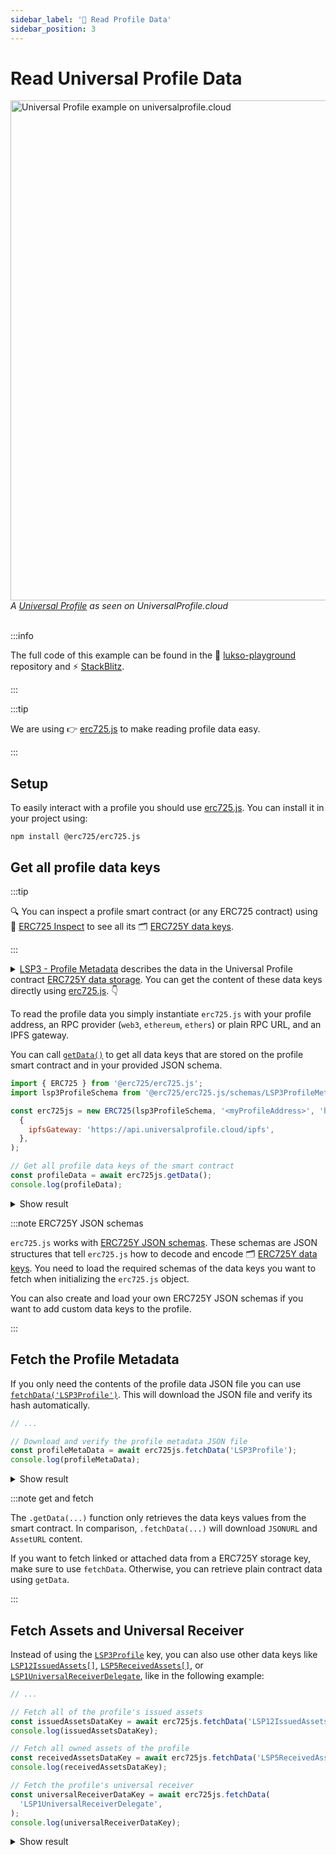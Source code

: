 ```yaml
---
sidebar_label: '📒 Read Profile Data'
sidebar_position: 3
---
```


# Read Universal Profile Data

<div style={{textAlign: 'center', color: 'grey'}}>
  <img
    src={require('/img/learn/up_view.png').default}
    alt="Universal Profile example on universalprofile.cloud"
    width="800"
  />
<br/>
<i>A <a href="https://wallet.universalprofile.cloud/0x6979474Ecb890a8EFE37daB2b9b66b32127237f7">Universal Profile</a> as seen on UniversalProfile.cloud</i>
<br /><br />
</div>

:::info

The full code of this example can be found in the 👾 [lukso-playground](https://github.com/lukso-network/lukso-playground/blob/main/get-profile-data) repository and ⚡️ [StackBlitz](https://stackblitz.com/github/lukso-network/lukso-playground?file=get-profile-data%2Fget-data-keys.js).

:::

:::tip

We are using 👉 [erc725.js](../../tools/erc725js/getting-started/) to make reading profile data easy.

:::

## Setup

To easily interact with a profile you should use [erc725.js](https://npmjs.com/package/@erc725/erc725.js). You can install it in your project using:

```shell
npm install @erc725/erc725.js
```

## Get all profile data keys

:::tip

🔍 You can inspect a profile smart contract (or any ERC725 contract) using 🔎 [ERC725 Inspect](https://erc725-inspect.lukso.tech/inspector) to see all its 🗂️ [ERC725Y data keys](../../standards/lsp-background/erc725#erc725y-generic-data-keyvalue-store).

:::

<details>
<summary>
<a href="../../standards/universal-profile/lsp3-profile-metadata">LSP3 - Profile Metadata</a> describes the data in the Universal Profile contract <a href="../../standards/lsp-background/erc725#erc725y-generic-data-keyvalue-store">ERC725Y data storage</a>. You can get the content of these data keys directly using <a href="../../tools/erc725js/classes/ERC725#getdata">erc725.js</a>. 👇
</summary>

<div>

- `SupportedStandards:LSP3Profile` Verifies that the ERC725Y contract contains [LSP3UniversalProfile](../../standards/universal-profile/lsp3-profile-metadata) data keys
- `LSP3Profile` contains the JSON file with profile descriptions and images
- `LSP12IssuedAssets[]` contains assets the profile issued
- `LSP5ReceivedAssets[]` contains assets the profile received
- `LSP1UniversalReceiverDelegate` contains the address of the [Universal Receiver Delegate](../../standards/generic-standards/lsp1-universal-receiver/) smart contract

</div>
</details>

To read the profile data you simply instantiate `erc725.js` with your profile address, an RPC provider (`web3`, `ethereum`, `ethers`) or plain RPC URL, and an IPFS gateway.

You can call [`getData()`](../../tools/erc725js/classes/ERC725.md#getdata) to get all data keys that are stored on the profile smart contract and in your provided JSON schema.

<!-- prettier-ignore-start -->

```js
import { ERC725 } from '@erc725/erc725.js';
import lsp3ProfileSchema from '@erc725/erc725.js/schemas/LSP3ProfileMetadata.json' assert { type: 'json' };

const erc725js = new ERC725(lsp3ProfileSchema, '<myProfileAddress>', 'https://rpc.testnet.lukso.gateway.fm',
  {
    ipfsGateway: 'https://api.universalprofile.cloud/ipfs',
  },
);

// Get all profile data keys of the smart contract
const profileData = await erc725js.getData();
console.log(profileData);
```

<!-- prettier-ignore-end -->

<details>
    <summary>Show result</summary>

```js
[
  {
    key: '0xeafec4d89fa9619884b600005ef83ad9559033e6e941db7d7c495acdce616347',
    name: 'SupportedStandards:LSP3Profile',
    value: '0x5ef83ad9',
  },
  {
    key: '0x5ef83ad9559033e6e941db7d7c495acdce616347d28e90c7ce47cbfcfcad3bc5',
    name: 'LSP3Profile',
    value: {
      hashFunction: 'keccak256(utf8)',
      hash: '0x9b54d921f8365353667cabc331aa0c1dd42f173a6b7d871f7d94ac2cf226eafa',
      url: 'ipfs://QmaXQSZFoUPM43kND6EUPSnJF7NjpkW9LwW6J9vRki5QDh',
    },
  },
  {
    key: '0x7c8c3416d6cda87cd42c71ea1843df28ac4850354f988d55ee2eaa47b6dc05cd',
    name: 'LSP12IssuedAssets[]',
    value: [],
  },
  {
    key: '0x6460ee3c0aac563ccbf76d6e1d07bada78e3a9514e6382b736ed3f478ab7b90b',
    name: 'LSP5ReceivedAssets[]',
    value: [
      '0x5a44c7c0E47d1BeCEF166874Cd0b1be8f4090f64',
      '0x303aE9B19ee9B6FDa8c710b7F74b0582bbCC7b81',
      '0x2Bc3bfFf67094B4416623bDe626fd5f904b590d1',
      '0x48e37a167A3eE426389dc6E1Dc2d440E86C3737F',
      '0xDB9183ddA773285d5A4C5b1067A78c9F64Fb26E6',
      '0x778b47Bd998A5D0cc645Ff0c548096ea50628C83',
    ],
  },
  {
    key: '0x0cfc51aec37c55a4d0b1a65c6255c4bf2fbdf6277f3cc0730c45b828b6db8b47',
    name: 'LSP1UniversalReceiverDelegate',
    value: '0x0000000000F49F9818D746b4b999A9E449F675bb',
  },
];
```

</details>

:::note ERC725Y JSON schemas

`erc725.js` works with [ERC725Y JSON schemas](../../standards/generic-standards/lsp2-json-schema). These schemas are JSON structures that tell `erc725.js` how to decode and encode 🗂️ [ERC725Y data keys](../../standards/lsp-background/erc725#erc725y-generic-data-keyvalue-store). You need to load the required schemas of the data keys you want to fetch when initializing the `erc725.js` object.

You can also create and load your own ERC725Y JSON schemas if you want to add custom data keys to the profile.

:::

## Fetch the Profile Metadata

If you only need the contents of the profile data JSON file you can use [`fetchData('LSP3Profile')`](../../tools/erc725js/classes/ERC725.md#fetchdata). This will download the JSON file and verify its hash automatically.

```js
// ...

// Download and verify the profile metadata JSON file
const profileMetaData = await erc725js.fetchData('LSP3Profile');
console.log(profileMetaData);
```

<details>
    <summary>Show result</summary>

```js
{
  "key": "0x5ef83ad9559033e6e941db7d7c495acdce616347d28e90c7ce47cbfcfcad3bc5",
  "name": "LSP3Profile",
  "value": {
    "LSP3Profile": {
      "name": "johann",
      "description": "I'm a 40 y-old dad of 3. Technology enthusiast, skater, guitarist but mostly curious.",
      "tags": [
        "profile"
      ],
      "links": [
        {
          "title": "...",
          "url": "..."
        },
        ...
      ],
      "profileImage": [
        {
          "width": 1512,
          "height": 1998,
          "hashFunction": "keccak256(bytes)",
          "hash": "0x...",
          "url": "ipfs://..."
        },
        ...
      ],
      "backgroundImage": [
        {
          "width": 1512,
          "height": 1998,
          "hashFunction": "keccak256(bytes)",
          "hash": "0x...",
          "url": "ipfs://..."
        },
        ...
      ]
    }
  }
}
```

</details>

:::note get and fetch

The `.getData(...)` function only retrieves the data keys values from the smart contract. In comparison, `.fetchData(...)` will download `JSONURL` and `AssetURL` content.

If you want to fetch linked or attached data from a ERC725Y storage key, make sure to use `fetchData`. Otherwise, you can retrieve plain contract data using `getData`.

:::

## Fetch Assets and Universal Receiver

Instead of using the [`LSP3Profile`](../../standards/universal-profile/lsp3-profile-metadata) key, you can also use other data keys like [`LSP12IssuedAssets[]`](../../standards/universal-profile/lsp12-issued-assets), [`LSP5ReceivedAssets[]`](../../standards/universal-profile/lsp5-received-assets), or [`LSP1UniversalReceiverDelegate`](../../standards/generic-standards/lsp1-universal-receiver-delegate), like in the following example:

```js
// ...

// Fetch all of the profile's issued assets
const issuedAssetsDataKey = await erc725js.fetchData('LSP12IssuedAssets[]');
console.log(issuedAssetsDataKey);

// Fetch all owned assets of the profile
const receivedAssetsDataKey = await erc725js.fetchData('LSP5ReceivedAssets[]');
console.log(receivedAssetsDataKey);

// Fetch the profile's universal receiver
const universalReceiverDataKey = await erc725js.fetchData(
  'LSP1UniversalReceiverDelegate',
);
console.log(universalReceiverDataKey);
```

<!-- prettier-ignore-end -->

<details>
    <summary>Show result</summary>

```js
// Issued Assets (empty, no current assets)
{
  key: '0x7c8c3416d6cda87cd42c71ea1843df28ac4850354f988d55ee2eaa47b6dc05cd',
  name: 'LSP12IssuedAssets[]',
  value: []
}

// Owned Assets (six individual assets)
{
  key: '0x6460ee3c0aac563ccbf76d6e1d07bada78e3a9514e6382b736ed3f478ab7b90b',
  name: 'LSP5ReceivedAssets[]',
  value: [
    '0x5a44c7c0E47d1BeCEF166874Cd0b1be8f4090f64',
    '0x303aE9B19ee9B6FDa8c710b7F74b0582bbCC7b81',
    '0x2Bc3bfFf67094B4416623bDe626fd5f904b590d1',
    '0x48e37a167A3eE426389dc6E1Dc2d440E86C3737F',
    '0xDB9183ddA773285d5A4C5b1067A78c9F64Fb26E6',
    '0x778b47Bd998A5D0cc645Ff0c548096ea50628C83'
  ]
}

// Universal Receiver Delegate Address 0x0...75bb
{
  key: '0x0cfc51aec37c55a4d0b1a65c6255c4bf2fbdf6277f3cc0730c45b828b6db8b47',
  name: 'LSP1UniversalReceiverDelegate',
  value: '0x0000000000F49F9818D746b4b999A9E449F675bb'
}
```

</details>
